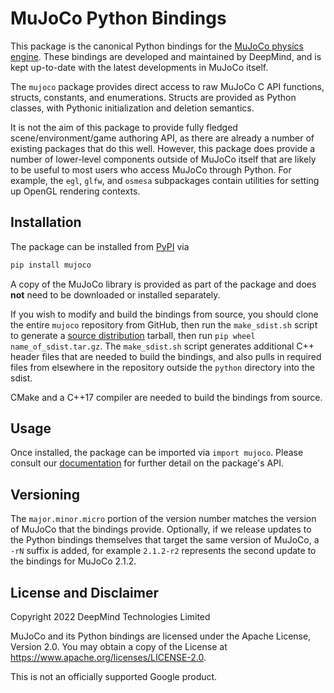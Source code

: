 # MuJoCo Python Bindings

This package is the canonical Python bindings for the
[MuJoCo physics engine](https://github.com/deepmind/mujoco).
These bindings are developed and maintained by DeepMind, and is kept up-to-date
with the latest developments in MuJoCo itself.

The `mujoco` package provides direct access to raw MuJoCo C API functions,
structs, constants, and enumerations. Structs are provided as Python classes,
with Pythonic initialization and deletion semantics.

It is not the aim of this package to provide fully fledged
scene/environment/game authoring API, as there are already a number of existing
packages that do this well. However, this package does provide a number of
lower-level components outside of MuJoCo itself that are likely to be useful to
most users who access MuJoCo through Python. For example, the `egl`, `glfw`, and
`osmesa` subpackages contain utilities for setting up OpenGL rendering contexts.

## Installation

The package can be installed from [PyPI](https://pypi.org/project/mujoco/) via

```sh
pip install mujoco
```

A copy of the MuJoCo library is provided as part of the package and does **not**
need to be downloaded or installed separately.

If you wish to modify and build the bindings from source, you should clone the
entire `mujoco` repository from GitHub, then run the `make_sdist.sh` script to
generate a [source distribution](https://packaging.python.org/en/latest/glossary/#term-Source-Distribution-or-sdist)
tarball, then run `pip wheel name_of_sdist.tar.gz`. The `make_sdist.sh` script
generates additional C++ header files that are needed to build the bindings,
and also pulls in required files from elsewhere in the repository outside the
`python` directory into the sdist.

CMake and a C++17 compiler are needed to build the bindings from source.

## Usage

Once installed, the package can be imported via `import mujoco`. Please consult
our [documentation](https://mujoco.readthedocs.io/en/latest/python.html) for
further detail on the package's API.

## Versioning

The `major.minor.micro` portion of the version number matches the version of
MuJoCo that the bindings provide. Optionally, if we release updates to the
Python bindings themselves that target the same version of MuJoCo, a `-rN`
suffix is added, for example `2.1.2-r2` represents the second update to the
bindings for MuJoCo 2.1.2.

## License and Disclaimer

Copyright 2022 DeepMind Technologies Limited

MuJoCo and its Python bindings are licensed under the Apache License,
Version 2.0. You may obtain a copy of the License at
https://www.apache.org/licenses/LICENSE-2.0.

This is not an officially supported Google product.
